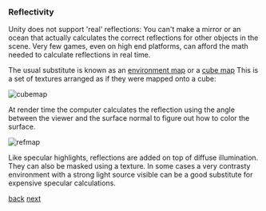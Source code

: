 ### Reflectivity

Unity does not support 'real' reflections: You can't make a mirror or an ocean that actually calculates the correct reflections for other objects in the scene. Very few games, even on high end platforms, can afford the math needed to calculate reflections in real time. 

The usual substitute is known as an [environment map](glossary.md#environmentmap) or a [cube map](glossary.md#cubemap) This is a set of textures arranged as if they were mapped onto a cube:

![cubemap](http://judegodin.files.wordpress.com/2011/12/cube_map2.png)

At render time the computer calculates the reflection using the angle between the viewer and the surface normal to figure out how to color the surface. 

![refmap](http://www.reindelsoftware.com/Documents/Mapping/images/lat_spec_teapot.gif)

Like specular highlights, reflections are added on top of diffuse illumination. They can also be masked using a texture.  In some cases a very contrasty environment with a strong light source visible can be a good substitute for expensive specular calculations.

[back](2-5-specular-lighthing.md) [next](2-7-ambient-unlit.md)